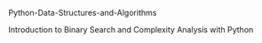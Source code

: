 Python-Data-Structures-and-Algorithms

Introduction to Binary Search and Complexity Analysis with Python
